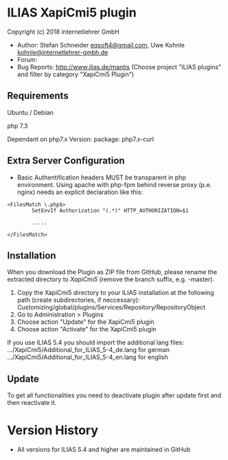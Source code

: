 ILIAS XapiCmi5 plugin
=============================

Copyright (c) 2018 internetlehrer GmbH

- Author:  Stefan Schneider <eqsoft4@gmail.com>, Uwe Kohnle <kohnle@internetlehrer-gmbh.de>
- Forum: 
- Bug Reports: http://www.ilias.de/mantis (Choose project "ILIAS plugins" and filter by category "XapiCmi5 Plugin")


Requirements
------------

Ubuntu / Debian 

php 7.3

Dependant on php7.x Version:
package: php7.x-curl

Extra Server Configuration
--------------------------

- Basic Authentification headers MUST be transparent in php environment. Using apache with php-fpm behind reverse proxy (p.e. nginx) needs an explicit declaration like this:

```
<FilesMatch \.php$>
		SetEnvIf Authorization "(.*)" HTTP_AUTHORIZATION=$1
        
        .....
        
</FilesMatch>
```


Installation
------------

When you download the Plugin as ZIP file from GitHub, please rename the extracted directory to *XapiCmi5*
(remove the branch suffix, e.g. -master).

1. Copy the XapiCmi5 directory to your ILIAS installation at the following path
(create subdirectories, if neccessary): Customizing/global/plugins/Services/Repository/RepositoryObject
2. Go to Administration > Plugins
3. Choose action  "Update" for the XapiCmi5 plugin
4. Choose action  "Activate" for the XapiCmi5 plugin


If you use ILIAS 5.4 you should import the additional lang files:
.../XapiCmi5/Additional_for_ILIAS_5-4_de.lang for german
.../XapiCmi5/Additional_for_ILIAS_5-4_en.lang for english


Update
------

To get all functionalities you need to deactivate plugin after update first and then reactivate it.


Version History
===============

* All versions for ILIAS 5.4 and higher are maintained in GitHub

